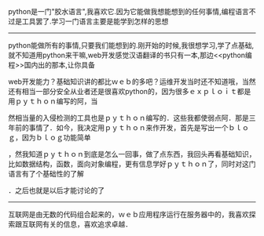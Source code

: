 python是一门"胶水语言",我喜欢它.因为它能做我想能想到的任何事情,编程语言不过是工具罢了.学习一门语言主要是能学到怎样的思想<hr />
python能做所有的事情,只要我们能想到的.刚开始的时候,我很想学习,学了点基础,就不知道用python来干嘛,web开发感觉汉语翻译的书只有一本,那边<<python编程>>国内出的那本,让你具备

web开发能力？基础知识讲的都比ｗｅｂ的多吧？运维开发当时还不知道哦，当然还有相当一部分安全从业者还是很喜欢python的，因为很多ｅｘｐｌｏｉｔ都是用ｐｙｔｈｏｎ编写的阿，当

然相当量的入侵检测的工具也是ｐｙｔｈｏｎ编写的．这些我都使弱点阿．那是三年前的事情了．如今，我决定用ｐｙｔｈｏｎ来作开发，首先是写出一个ｂｌｏｇ，因为ｂｌｏｇ功能简单

，然我知道ｐｙｔｈｏｎ到底是怎么一回事，做了点东西，我回头再看基础知识，比如数据结构，函数，面向对象编程，更有信息学好ｐｙｔｈｏｎ了，同时对这门语言有了个基础性的了解

．之后也就是以后才能讨论的了
<hr />
互联网是由无数的代码组合起来的，ｗｅｂ应用程序运行在服务器中的，我喜欢探索跟互联网有关的信息，喜欢追求卓越．
